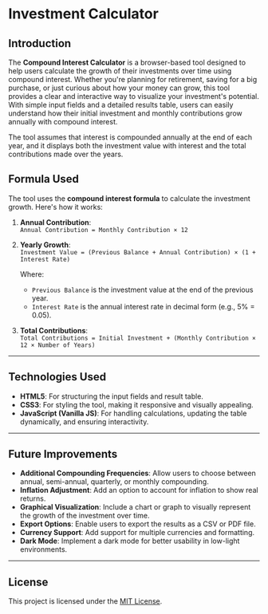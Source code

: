 # Investment Calculator

## Introduction
The **Compound Interest Calculator** is a browser-based tool designed to help users calculate the growth of their investments over time using compound interest. Whether you're planning for retirement, saving for a big purchase, or just curious about how your money can grow, this tool provides a clear and interactive way to visualize your investment's potential. With simple input fields and a detailed results table, users can easily understand how their initial investment and monthly contributions grow annually with compound interest.

The tool assumes that interest is compounded annually at the end of each year, and it displays both the investment value with interest and the total contributions made over the years.

## Formula Used
The tool uses the **compound interest formula** to calculate the investment growth. Here's how it works:

1. **Annual Contribution**:  
   `Annual Contribution = Monthly Contribution × 12`

2. **Yearly Growth**:  
   `Investment Value = (Previous Balance + Annual Contribution) × (1 + Interest Rate)`

   Where:
   - `Previous Balance` is the investment value at the end of the previous year.
   - `Interest Rate` is the annual interest rate in decimal form (e.g., 5% = 0.05).

3. **Total Contributions**:  
   `Total Contributions = Initial Investment + (Monthly Contribution × 12 × Number of Years)`

---

## Technologies Used
- **HTML5**: For structuring the input fields and result table.
- **CSS3**: For styling the tool, making it responsive and visually appealing.
- **JavaScript (Vanilla JS)**: For handling calculations, updating the table dynamically, and ensuring interactivity.

---

## Future Improvements
- **Additional Compounding Frequencies**: Allow users to choose between annual, semi-annual, quarterly, or monthly compounding.
- **Inflation Adjustment**: Add an option to account for inflation to show real returns.
- **Graphical Visualization**: Include a chart or graph to visually represent the growth of the investment over time.
- **Export Options**: Enable users to export the results as a CSV or PDF file.
- **Currency Support**: Add support for multiple currencies and formatting.
- **Dark Mode**: Implement a dark mode for better usability in low-light environments.

---

## License
This project is licensed under the [MIT License](LICENSE).
